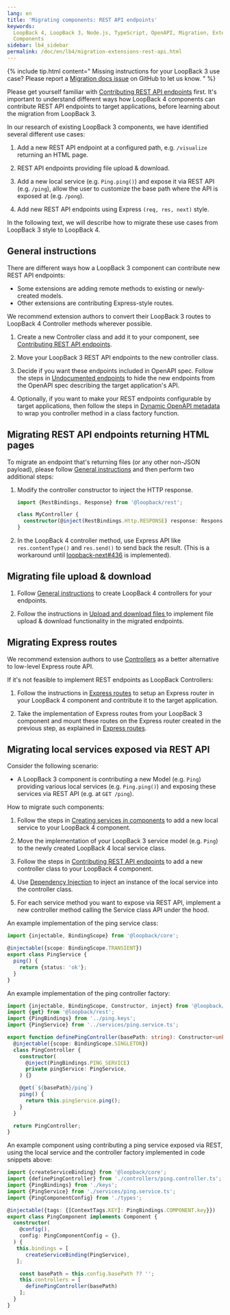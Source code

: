 ```yaml
---
lang: en
title: 'Migrating components: REST API endpoints'
keywords:
  LoopBack 4, LoopBack 3, Node.js, TypeScript, OpenAPI, Migration, Extensions,
  Components
sidebar: lb4_sidebar
permalink: /doc/en/lb4/migration-extensions-rest-api.html
---
```


{% include tip.html content="
Missing instructions for your LoopBack 3 use case? Please report a [Migration docs issue](https://github.com/strongloop/loopback-next/issues/new?labels=question,Migration,Docs&template=Migration_docs.md) on GitHub to let us know.
" %}

Please get yourself familiar with
[Contributing REST API endpoints](../../extending/rest-api.md) first. It's
important to understand different ways how LoopBack 4 components can contribute
REST API endpoints to target applications, before learning about the migration
from LoopBack 3.

In our research of existing LoopBack 3 components, we have identified several
different use cases:

1. Add a new REST API endpoint at a configured path, e.g. `/visualize` returning
   an HTML page.

2. REST API endpoints providing file upload & download.

3. Add a new local service (e.g. `Ping.ping()`) and expose it via REST API (e.g.
   `/ping`), allow the user to customize the base path where the API is exposed
   at (e.g. `/pong`).

4. Add new REST API endpoints using Express `(req, res, next)` style.

In the following text, we will describe how to migrate these use cases from
LoopBack 3 style to LoopBack 4.

## General instructions

There are different ways how a LoopBack 3 component can contribute new REST API
endpoints:

- Some extensions are adding remote methods to existing or newly-created models.
- Other extensions are contributing Express-style routes.

We recommend extension authors to convert their LoopBack 3 routes to LoopBack 4
Controller methods wherever possible.

1. Create a new Controller class and add it to your component, see
   [Contributing REST API endpoints](../../extending/rest-api.md#overview).

2. Move your LoopBack 3 REST API endpoints to the new controller class.

3. Decide if you want these endpoints included in OpenAPI spec. Follow the steps
   in
   [Undocumented endpoints](../../extending/rest-api.md#undocumented-endpoints)
   to hide the new endpoints from the OpenAPI spec describing the target
   application's API.

4. Optionally, if you want to make your REST endpoints configurable by target
   applications, then follow the steps in
   [Dynamic OpenAPI metadata](../../extending/rest-api.md#dynamic-openapi-metadata)
   to wrap you controller method in a class factory function.

## Migrating REST API endpoints returning HTML pages

To migrate an endpoint that's returning files (or any other non-JSON payload),
please follow [General instructions](#general-instructions) and then perform two
additional steps:

1. Modify the controller constructor to inject the HTTP response.

   ```ts
   import {RestBindings, Response} from '@loopback/rest';

   class MyController {
     constructor(@inject(RestBindings.Http.RESPONSE) response: Response) {}
   }
   ```

2. In the LoopBack 4 controller method, use Express API like `res.contentType()`
   and `res.send()` to send back the result. (This is a workaround until
   [loopback-next#436](https://github.com/strongloop/loopback-next/issues/436)
   is implemented).

## Migrating file upload & download

1. Follow [General instructions](#general-instructions) to create LoopBack 4
   controllers for your endpoints.

2. Follow the instructions in
   [Upload and download files ](../../File-upload-download.md) to implement file
   upload & download functionality in the migrated endpoints.

## Migrating Express routes

We recommend extension authors to use
[Controllers](https://loopback.io/doc/en/lb4/Controllers.html) as a better
alternative to low-level Express route API.

If it's not feasible to implement REST endpoints as LoopBack Controllers:

1. Follow the instructions in
   [Express routes](../../extending/rest-api.md#express-routes) to setup an
   Express router in your LoopBack 4 component and contribute it to the target
   application.

2. Take the implementation of Express routes from your LoopBack 3 component and
   mount these routes on the Express router created in the previous step, as
   explained in [Express routes](../../extending/rest-api.md#express-routes).

## Migrating local services exposed via REST API

Consider the following scenario:

- A LoopBack 3 component is contributing a new Model (e.g. `Ping`) providing
  various local services (e.g. `Ping.ping()`) and exposing these services via
  REST API (e.g. at `GET /ping`).

How to migrate such components:

1. Follow the steps in
   [Creating services in components](../../extending/services.md) to add a new
   local service to your LoopBack 4 component.

2. Move the implementation of your LoopBack 3 service model (e.g. `Ping`) to the
   newly created LoopBack 4 local service class.

3. Follow the steps in
   [Contributing REST API endpoints](../../extending/rest-api.md) to add a new
   controller class to your LoopBack 4 component.

4. Use [Dependency Injection](../../Dependency-injection.md) to inject an
   instance of the local service into the controller class.

5. For each service method you want to expose via REST API, implement a new
   controller method calling the Service class API under the hood.

An example implementation of the ping service class:

```ts
import {injectable, BindingScope} from '@loopback/core';

@injectable({scope: BindingScope.TRANSIENT})
export class PingService {
  ping() {
    return {status: 'ok'};
  }
}
```

An example implementation of the ping controller factory:

```ts
import {injectable, BindingScope, Constructor, inject} from '@loopback/core';
import {get} from '@loopback/rest';
import {PingBindings} from '../ping.keys';
import {PingService} from '../services/ping.service.ts';

export function definePingController(basePath: string): Constructor<unknown> {
  @injectable({scope: BindingScope.SINGLETON})
  class PingController {
    constructor(
      @inject(PingBindings.PING_SERVICE)
      private pingService: PingService,
    ) {}

    @get(`${basePath}/ping`)
    ping() {
      return this.pingService.ping();
    }
  }

  return PingController;
}
```

An example component using contributing a ping service exposed via REST, using
the local service and the controller factory implemented in code snippets above:

```ts
import {createServiceBinding} from '@loopback/core';
import {definePingController} from './controllers/ping.controller.ts';
import {PingBindings} from './keys';
import {PingService} from './services/ping.service.ts';
import {PingComponentConfig} from './types';

@injectable({tags: {[ContextTags.KEY]: PingBindings.COMPONENT.key}})
export class PingComponent implements Component {
  constructor(
    @config(),
    config: PingComponentConfig = {},
  ) {
   this.bindings = [
      createServiceBinding(PingService),
   ];

    const basePath = this.config.basePath ?? '';
    this.controllers = [
      definePingController(basePath)
    ];
  }
}
```
